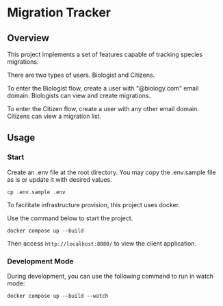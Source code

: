 # Migration Tracker

## Overview

This project implements a set of features capable of tracking species migrations.

There are two types of users. Biologist and Citizens.

To enter the Biologist flow, create a user with "@biology.com" email domain. Biologists can view and create migrations.

To enter the Citizen flow, create a user with any other email domain. Citizens can view a migration list.

## Usage

### Start

Create an .env file at the root directory. You may copy the .env.sample file as is or update it with desired values.

`cp .env.sample .env`

To facilitate infrastructure provision, this project uses docker. 

Use the command below to start the project.

`docker compose up --build`

Then access `http://localhost:8080/` to view the client application.

### Development Mode

During development, you can use the following command to run in watch mode:

`docker compose up --build --watch`

